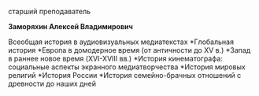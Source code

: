 старший преподаватель



**Заморяхин Алексей Владимирович**

Всеобщая история в аудиовизуальных медиатекстах
	*Глобальная история
	*Европа в домодерное время (от античности до XV в.)
	*Запад в раннее новое время (XVI-XVIII вв.)
	*История кинематографа: социальные аспекты экранного медиатворчества
	*История мировых религий
	*История России
	*История семейно-брачных отношений с древности до наших дней